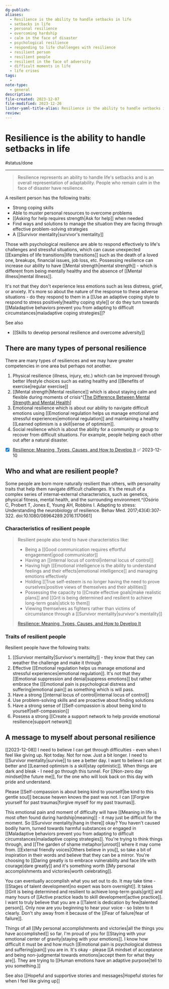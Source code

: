 ```yaml
---
dg-publish: 
aliases:
  - Resilience is the ability to handle setbacks in life
  - setbacks in life
  - personal resilience
  - overcoming hardship
  - calm in the face of disaster
  - psychological resilience
  - responding to life challenges with resilience
  - resilient person
  - resilient people
  - resilient in the face of adversity
  - difficult moments in life
  - life crises
tags:
  - 
note-type:
  - general
description: 
file-created: 2023-12-07
file-modified: 2023-12-26
linter-yaml-title-alias: Resilience is the ability to handle setbacks in life
review: 
---
```


# Resilience is the ability to handle setbacks in life

#status/done

---

> Resilience represents an ability to handle life's setbacks and is an overall representation of adaptability. People who remain calm in the face of disaster have resilience.

A resilient person has the following traits:
- Strong coping skills
- Able to muster personal resources to overcome problems
- [[Asking for help requires strength|Ask for help]] when needed
- Find ways and solutions to manage the situation they are facing through effective problem-solving strategies
- A [[Survivor mentality|survivor's mentality]]

Those with psychological resilience are able to respond effectively to life's challenges and stressful situations, which can cause unexpected [[Examples of life transitions|life transitions]] such as the death of a loved one, breakups, financial issues, job loss, etc. Possessing resilience can increase our ability to have [[Mental strength|mental strength]] - which is different from being mentally healthy and the absence of [[Mental illness|mental illness]].

It's not that they don't experience less emotions such as less distress, grief, or anxiety. It's more so about the nature of the response to these adverse situations - do they respond to them in a [[Use an adaptive coping style to respond to stress positively|healthy coping style]] or do they turn towards [[Maladaptive behaviors prevent you from adapting to difficult circumstances|maladaptive coping strategies]]?

See also
- [[Skills to develop personal resilience and overcome adversity]]

## There are many types of personal resilience

There are many types of resiliences and we may have greater competencies in one area but perhaps not another.

1. Physical resilience (illness, injury, etc.) which can be improved through better lifestyle choices such as eating healthy and [[Benefits of exercise|regular exercise]]
2. [[Mental strength|Mental resilience]] which is about staying calm and flexible during moments of crisis^[[The Difference Between Mental Strength and Mental Health](https://www.verywellmind.com/the-difference-between-mental-strength-and-mental-health-5078284)]
3. Emotional resilience which is about our ability to navigate difficult emotions using [[Emotional regulation helps us manage emotional and stressful experiences|emotional regulation]] and maintaining a healthy [[Learned optimism is a skill|sense of optimism]].
4. Social resilience which is about the ability for a community or group to recover from difficult situations. For example, people helping each other out after a natural disaster.

- [x] [Resilience: Meaning, Types, Causes, and How to Develop It](https://www.verywellmind.com/what-is-resilience-2795059) ✅ 2023-12-10

## Who and what are resilient people?

Some people are born more naturally resilient than others, with personality traits that help them navigate difficult challenges. It's the result of a complex series of internal-external characteristics, such as genetics, physical fitness, mental health, and the surrounding environment.^[Osório C, Probert T, Jones E, Young AH, Robbins I. Adapting to stress: Understanding the neurobiology of resilience. Behav Med. 2017;43(4):307-322. doi:10.1080/08964289.2016.1170661]

### Characteristics of resilient people

> Resilient people also tend to have characteristics like:
> - Being a [[Good communication requires effortful engagement|good communicator]]
> - Having an [[internal locus of control|internal locus of control]]
> - Having high [[Emotional intelligence is the ability to understand feelings and their effects|emotional intelligence]] and managing emotions effectively
> - Holding [[True self-esteem is no longer having the need to prove ourselves|positive views of themselves and their abilities]]
> - Possessing the capacity to [[Create effective goals|make realistic plans]] and [[Grit is being determined and resilient to achieve long-term goals|stick to them]]
> - Viewing themselves as fighters rather than victims of circumstance through a [[Survivor mentality|survivor's mentality]]
>
> [Resilience: Meaning, Types, Causes, and How to Develop It](https://www.verywellmind.com/what-is-resilience-2795059)

### Traits of resilient people

Resilient people have the following traits:
1. [[Survivor mentality|Survivor's mentality]] - they know that they can weather the challenge and make it through
2. Effective [[Emotional regulation helps us manage emotional and stressful experiences|emotional regulation]]. It's not that they [[Emotional suppression and denial|suppress emotions]] but rather embrace the [[Emotional pain is psychological distress and suffering|emotional pain]] as something which is will pass.
3. Have a strong [[internal locus of control|internal locus of control]]
4. Use problem-solving skills and are proactive about finding solutions
5. Have a strong sense of [[Self-compassion is about being kind to yourself|self-compassion]]
6. Possess a strong [[Create a support network to help provide emotional resilience|support network]]

## A message to myself about personal resilience

[[2023-12-08]] I need to believe I can get through difficulties - even when I feel like giving up. Not today. Not for now. Just a bit longer. I need to [[Survivor mentality|survive]] to see a better day. I want to believe I can get better and [[Learned optimism is a skill|stay optimistic]]. When things are dark and bleak - I need go through this tunnel. For [[Non-zero day mindset|the future me]], for the one who will look back on this day with pride and understand.

Please [[Self-compassion is about being kind to yourself|be kind to this gentle soul]] because heaven knows the past was not. I can [[Forgive yourself for past traumas|forgive myself for my past traumas]].

This emotional pain and moment of difficulty will have [[Meaning in life is most often found during hardship|meaning]] - it may just be difficult for the moment. So [[Survivor mentality|hang in there]] okay? You haven't caused bodily harm, turned towards harmful substances or engaged in [[Maladaptive behaviors prevent you from adapting to difficult circumstances|maladaptive coping strategies]]. You're trying to think things through, and [[The garden of shame metaphor|unroot]] where it may come from. [[External friendly voices|Others believe in you]], so take a bit of inspiration in their words and believe that they can be a mirror. You're choosing to [[Daring greatly is to embrace vulnerability and face life with courage|dare greatly]] and it's something worth [[My personal accomplishments and victories|worth celebrating]].

You can eventually accomplish what you set out to do. It may take time - [[Stages of talent development|no expert was born overnight]]. It takes [[Grit is being determined and resilient to achieve long-term goals|grit]] and many hours of [[Active practice leads to skill development|active practice]]. I want to truly believe that you are a [[Talent is dedication by few|talented person]]. Only now are you beginning to hear your voice - so listen to it clearly. Don't shy away from it because of the [[Fear of failure|fear of failure]].

Things of all [[My personal accomplishments and victories|all the things you have accomplished]] so far. I'm proud of you for [[Staying with your emotional center of gravity|staying with your emotions]]. I know how difficult it must be and how much [[Emotional pain is psychological distress and suffering|pain]] you are in. It's okay - please [[A mindset of acceptance and being non-judgmental towards emotions|accept them for what they are]]. They are trying to [[Human emotions have an adaptive purpose|tell to you something.]]

See also [[Hopeful and supportive stories and messages|Hopeful stories for when I feel like giving up]]
